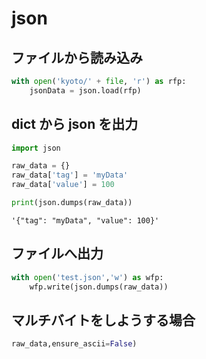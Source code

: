 # json

## ファイルから読み込み

``` python
with open('kyoto/' + file, 'r') as rfp:
	jsonData = json.load(rfp)
```

## dict から json を出力

``` python
import json

raw_data = {}
raw_data['tag'] = 'myData'
raw_data['value'] = 100

print(json.dumps(raw_data))
```

```
'{"tag": "myData", "value": 100}'
```

## ファイルへ出力
``` python
with open('test.json','w') as wfp:
	wfp.write(json.dumps(raw_data))
```

## マルチバイトをしようする場合
``` python
raw_data,ensure_ascii=False)
```
